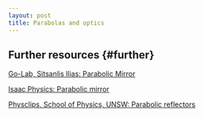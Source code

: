 ```yaml
---
layout: post
title: Parabolas and optics
---
```


## Further resources {#further}

[Go-Lab, Sitsanlis Ilias: Parabolic Mirror](https://www.golabz.eu/lab/parabolic-mirror)

[Isaac Physics: Parabolic mirror](https://isaacphysics.org/questions/parabolic_mirror)

[Physclips, School of Physics, UNSW: Parabolic reflectors](https://www.animations.physics.unsw.edu.au/jw/light/mirrors-and-images.htm#4)